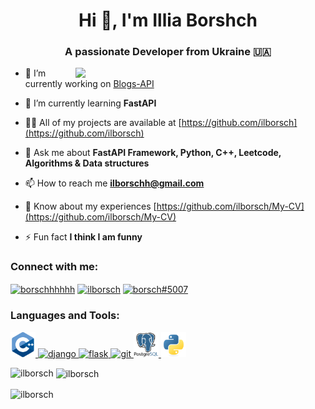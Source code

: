 <h1 align="center">Hi 👋, I'm Illia Borshch</h1>
<h3 align="center">A passionate Developer from Ukraine 🇺🇦</h3>

<img align="right" width="400" src="https://i.pinimg.com/originals/e4/26/70/e426702edf874b181aced1e2fa5c6cde.gif">

- 🔭 I’m currently working on [Blogs-API](https://github.com/ilborsch/Blogs-API)

- 🌱 I’m currently learning **FastAPI**

- 👨‍💻 All of my projects are available at [https://github.com/ilborsch](https://github.com/ilborsch)

- 💬 Ask me about **FastAPI Framework, Python, C++, Leetcode, Algorithms & Data structures**

- 📫 How to reach me **ilborschh@gmail.com**

- 📄 Know about my experiences [https://github.com/ilborsch/My-CV](https://github.com/ilborsch/My-CV)

- ⚡ Fun fact **I think I am funny**

<h3 align="left">Connect with me:</h3>
<p align="left">
<a href="https://instagram.com/borschhhhhh" target="blank"><img align="center" src="https://raw.githubusercontent.com/rahuldkjain/github-profile-readme-generator/master/src/images/icons/Social/instagram.svg" alt="borschhhhhh" height="30" width="40" /></a>
<a href="https://www.leetcode.com/ilborsch" target="blank"><img align="center" src="https://raw.githubusercontent.com/rahuldkjain/github-profile-readme-generator/master/src/images/icons/Social/leet-code.svg" alt="ilborsch" height="30" width="40" /></a>
<a href="https://discord.gg/borsch#5007" target="blank"><img align="center" src="https://raw.githubusercontent.com/rahuldkjain/github-profile-readme-generator/master/src/images/icons/Social/discord.svg" alt="borsch#5007" height="30" width="40" /></a>
</p>

<h3 align="left">Languages and Tools:</h3>
<p align="left"> <a href="https://www.w3schools.com/cpp/" target="_blank" rel="noreferrer"> <img src="https://raw.githubusercontent.com/devicons/devicon/master/icons/cplusplus/cplusplus-original.svg" alt="cplusplus" width="40" height="40"/> </a> <a href="https://www.djangoproject.com/" target="_blank" rel="noreferrer"> <img src="https://cdn.worldvectorlogo.com/logos/django.svg" alt="django" width="40" height="40"/> </a> <a href="https://flask.palletsprojects.com/" target="_blank" rel="noreferrer"> <img src="https://www.vectorlogo.zone/logos/pocoo_flask/pocoo_flask-icon.svg" alt="flask" width="40" height="40"/> </a> <a href="https://git-scm.com/" target="_blank" rel="noreferrer"> <img src="https://www.vectorlogo.zone/logos/git-scm/git-scm-icon.svg" alt="git" width="40" height="40"/> </a> <a href="https://www.postgresql.org" target="_blank" rel="noreferrer"> <img src="https://raw.githubusercontent.com/devicons/devicon/master/icons/postgresql/postgresql-original-wordmark.svg" alt="postgresql" width="40" height="40"/> </a> <a href="https://www.python.org" target="_blank" rel="noreferrer"> <img src="https://raw.githubusercontent.com/devicons/devicon/master/icons/python/python-original.svg" alt="python" width="40" height="40"/> </a> </p>

<p><img align="left" src="https://github-readme-stats.vercel.app/api/top-langs?username=ilborsch&show_icons=true&theme=dark&locale=en&layout=compact" alt="ilborsch" /></p>

<p>&nbsp;<img align="center" src="https://github-readme-stats.vercel.app/api?username=ilborsch&show_icons=true&theme=dark&locale=en" alt="ilborsch" /></p>

<p><img align="center" src="https://github-readme-streak-stats.herokuapp.com/?user=ilborsch&theme=dark" alt="ilborsch" /></p>

